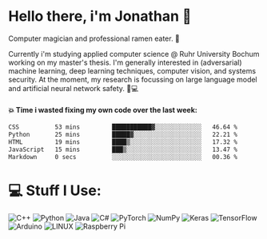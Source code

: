 # Hello there, i'm Jonathan 👋

Computer magician and professional ramen eater. 🍜

Currently i'm studying applied computer science @ Ruhr University Bochum working on my master's thesis. 
I'm generally interested in (adversarial) machine learning, deep learning techniques, computer vision, and systems security. At the moment, my research is focussing on large language model and artificial neural network safety. 🔬💻

#### 💥 Time i wasted fixing my own code over the last week:

<!--START_SECTION:waka-->

```txt
CSS          53 mins         ███████████▓░░░░░░░░░░░░░   46.64 %
Python       25 mins         █████▓░░░░░░░░░░░░░░░░░░░   22.21 %
HTML         19 mins         ████▒░░░░░░░░░░░░░░░░░░░░   17.32 %
JavaScript   15 mins         ███▒░░░░░░░░░░░░░░░░░░░░░   13.47 %
Markdown     0 secs          ░░░░░░░░░░░░░░░░░░░░░░░░░   00.36 %
```

<!--END_SECTION:waka-->

# 💻 Stuff I Use:
![C++](https://img.shields.io/badge/c++-%2300599C.svg?style=flat&logo=c%2B%2B&logoColor=white) ![Python](https://img.shields.io/badge/python-3670A0?style=flat&logo=python&logoColor=ffdd54) ![Java](https://img.shields.io/badge/java-%23ED8B00.svg?style=flat&logo=java&logoColor=white) ![C#](https://img.shields.io/badge/c%23-%23239120.svg?style=flat&logo=c-sharp&logoColor=white) ![PyTorch](https://img.shields.io/badge/PyTorch-%23EE4C2C.svg?style=flat&logo=PyTorch&logoColor=white) ![NumPy](https://img.shields.io/badge/numpy-%23013243.svg?style=flat&logo=numpy&logoColor=white) ![Keras](https://img.shields.io/badge/Keras-%23D00000.svg?style=flat&logo=Keras&logoColor=white) ![TensorFlow](https://img.shields.io/badge/TensorFlow-%23FF6F00.svg?style=flat&logo=TensorFlow&logoColor=white) ![Arduino](https://img.shields.io/badge/-Arduino-00979D?style=flat&logo=Arduino&logoColor=white) ![LINUX](https://img.shields.io/badge/Linux-FCC624?style=flat&logo=linux&logoColor=black) ![Raspberry Pi](https://img.shields.io/badge/-RaspberryPi-C51A4A?style=flat&logo=Raspberry-Pi)

<!--
# 📊 GitHub Stats:
![](https://github-readme-stats.vercel.app/api?username=lostoxygen&theme=blueberry&hide_border=false&include_all_commits=false&count_private=false)
![](https://github-readme-stats.vercel.app/api/top-langs/?username=lostoxygen&theme=blueberry&hide_border=false&include_all_commits=false&count_private=false&layout=compact)
-->

